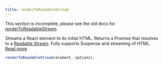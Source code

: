 ```yaml
---
title: renderToReadableStream
---
```


<Wip>

This section is incomplete, please see the old docs for [renderToReadableStream](https://reactjs.org/docs/react-dom-server.html#rendertoreadablestream).

</Wip>


<Intro>

Streams a React element to its initial HTML. Returns a Promise that resolves to a [Readable Stream](https://developer.mozilla.org/en-US/docs/Web/API/ReadableStream). Fully supports Suspense and streaming of HTML. [Read more](https://github.com/reactwg/react-18/discussions/127)


```js
renderToReadableStream(element, options);
```

</Intro>

<InlineToc />
